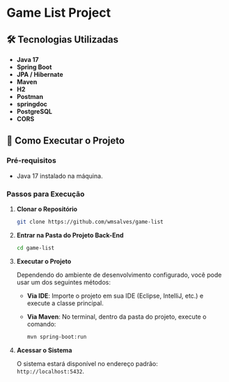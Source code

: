 # Game List Project

## 🛠 Tecnologias Utilizadas

- **Java 17**
- **Spring Boot**
- **JPA / Hibernate**
- **Maven**
- **H2**
- **Postman**
- **springdoc**
- **PostgreSQL**
- **CORS**

## 🚀 Como Executar o Projeto

### Pré-requisitos

- Java 17 instalado na máquina.

### Passos para Execução

1. **Clonar o Repositório**

   ```bash
   git clone https://github.com/wmsalves/game-list
   ```

2. **Entrar na Pasta do Projeto Back-End**

   ```bash
   cd game-list
   ```

3. **Executar o Projeto**

   Dependendo do ambiente de desenvolvimento configurado, você pode usar um dos seguintes métodos:

   - **Via IDE**: Importe o projeto em sua IDE (Eclipse, IntelliJ, etc.) e execute a classe principal.
   - **Via Maven**: No terminal, dentro da pasta do projeto, execute o comando:
     
     ```bash
     mvn spring-boot:run
     ```

4. **Acessar o Sistema**

   O sistema estará disponível no endereço padrão: `http://localhost:5432`.
